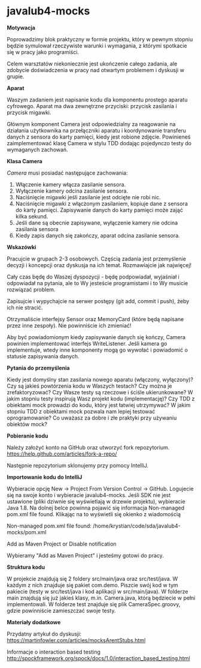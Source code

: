 # javalub4-mocks

**Motywacja**

Poprowadzimy blok praktyczny w formie projektu, który w pewnym stopniu będzie symulował rzeczywiste warunki i wymagania, z którymi spotkacie się w pracy jako programiści.

Celem warsztatów niekoniecznie jest ukończenie całego zadania, ale zdobycie doświadczenia w pracy nad otwartym problemem i dyskusji w grupie.

**Aparat**

Waszym zadaniem jest napisanie kodu dla komponentu prostego aparatu cyfrowego. Aparat ma dwa zewnętrzne przyciski: przycisk zasilania i przycisk migawki.

Głównym komponent Camera jest odpowiedzialny za reagowanie na działania użytkownika na przełączniki aparatu i koordynowanie transferu danych z sensora do karty pamięci, kiedy jest robione zdjęcie. Powinieneś zaimplementować klasę Camera w stylu TDD dodając pojedynczo testy do wymaganych zachowań.

**Klasa Camera**

*Camera* musi posiadać następujące zachowania: 
1. Włączenie kamery włącza zasilanie sensora.
2. Wyłączenie kamery odcina zasilanie sensora.
3. Naciśnięcie migawki jeśli zasilanie jest odcięte nie robi nic.
4. Naciśnięcie migawki z włączonym zasilaniem, kopiuje dane z sensora do karty pamięci. Zapisywanie danych do karty pamięci może zająć kilka sekund.
5. Jeśli dane są obecnie zapisywane, wyłączenie kamery nie odcina zasilania sensora
6. Kiedy zapis danych się zakończy, aparat odcina zasilanie sensora.

**Wskazówki**

Pracujcie w grupach 2-3 osobowych. Częścią zadania jest przemyślenie decyzji i koncepcji oraz dyskusja na ich temat. Rozmawiajcie jak najwięcej!

Cały czas będę do Waszej dyspozycji - będę podpowiadał, wyjaśniał i odpowiadał na pytania, ale to Wy jesteście programistami i to Wy musicie rozwiązać problem.

Zapisujcie i wypychajcie na serwer postępy (git add, commit i push), żeby ich nie stracić.

Otrzymaliście interfejsy Sensor oraz MemoryCard (które będą napisane przez inne zespoły). Nie powinniście ich zmieniać!

Aby być powiadomionym kiedy zapisywanie danych się kończy, Camera powinien implementować interfejs WriteListener. Jeśli kamera go implementuje, wtedy inne komponenty mogą go wywołać i powiadomić o statusie zapisywania danych.

**Pytania do przemyślenia**

Kiedy jest domyślny stan zasilania nowego aparatu (włączony, wyłączony)?
Czy są jakieś powtórzenia kodu w Waszych testach? Czy można je zrefaktoryzować?
Czy Wasze testy są rzeczowe i ściśle ukierunkowane?
W jakim stopniu testy inspirują Wasz projekt kodu (implementację)?
Czy TDD z obiektami mock prowadzi do kodu, który jest łatwiej utrzymywać?
W jakim stopniu TDD z obiektami mock pozwala nam lepiej testować oprogramowanie?
Co uważasz za dobre i złe praktyki przy używaniu obiektów mock?

**Pobieranie kodu**

Należy założyć konto na GitHub oraz utworzyć fork repozytorium. 
https://help.github.com/articles/fork-a-repo/ 

Następnie repozytorium sklonujemy przy pomocy IntelliJ.

**Importowanie kodu do IntelliJ**

Wybieracie opcję New -> Project From Version Control -> GitHub. Logujecie się na swoje konto i wybieracie javalub4-mocks. Jeśli SDK nie jest ustawione (pliki dziwnie się wyświetlają w drzewie projektu), wybieracie Java 1.8. 
Na dolnej belce powinna pojawić się informacja Non-managed pom.xml file found. Klikając na to wyświetli się okienko z wiadomością 

Non-managed pom.xml file found: /home/krystian/code/sda/javalub4-mocks/pom.xml 

Add as Maven Project or Disable notification

Wybieramy "Add as Maven Project" i jesteśmy gotowi do pracy.

**Struktura kodu**

W projekcie znajdują się 2 foldery src/main/java oraz src/test/java. W każdym z nich znajduje się pakiet com.demo. Piszcie swój kod w tym pakiecie (testy w src/test/java i kod aplikacji w src/main/java). W folderze main znajdują się już jakieś klasy, m.in. Camera.java, którą będziecie w pełni implementowali. W folderze test znajduje się plik CameraSpec.groovy, gdzie powinniście zamieszczać swoje testy.

**Materiały dodatkowe**

Przydatny artykuł do dyskusji:
https://martinfowler.com/articles/mocksArentStubs.html 

Informacje o interaction based testing
http://spockframework.org/spock/docs/1.0/interaction_based_testing.html 


